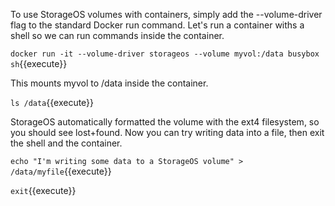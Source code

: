 To use StorageOS volumes with containers, simply add the --volume-driver flag to the standard Docker run command. Let's run a container withs a shell so we can run commands inside the container.

`docker run -it --volume-driver storageos --volume myvol:/data busybox sh`{{execute}}

This mounts myvol to /data inside the container.

`ls /data`{{execute}}

StorageOS automatically formatted the volume with the ext4 filesystem, so you should see lost+found. Now you can try writing data into a file, then exit the shell and the container.

`echo "I'm writing some data to a StorageOS volume" > /data/myfile`{{execute}}

`exit`{{execute}}
